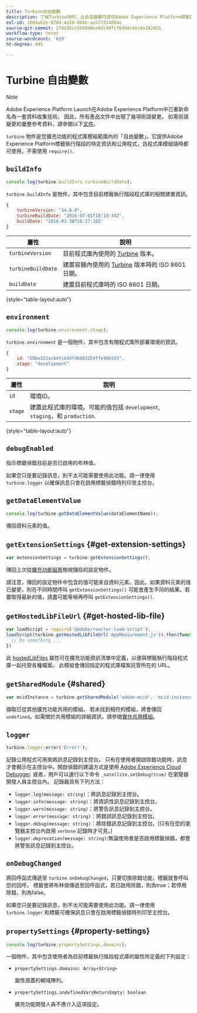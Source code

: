 ```yaml
---
title: Turbine自由變數
description: 了解Turbine物件，此自由變數可提供Adobe Experience Platform標籤執行階段的特定資訊和公用程式。
exl-id: 1664ab2e-8704-4a56-8b6b-acb71534084e
source-git-commit: 27dd38cc509040ea9dc40fc7030dcdec9a182d55
workflow-type: tm+mt
source-wordcount: '619'
ht-degree: 49%

---
```


# Turbine 自由變數

>[!NOTE]
>
>Adobe Experience Platform Launch在Adobe Experience Platform中已重新命名為一套資料收集技術。 因此，所有產品文件中出現了幾項術語變更。 如需術語變更的彙整參考資料，請參閱以下[文件](../term-updates.md)。

`turbine` 物件是您擴充功能的程式庫模組範圍內的「自由變數」。它提供Adobe Experience Platform標籤執行階段的特定資訊和公用程式，且程式庫模組隨時都可使用，不需使用 `require()`.

## `buildInfo`

```js
console.log(turbine.buildInfo.turbineBuildDate);
```

`turbine.buildInfo` 是物件，其中包含目前標籤執行階段程式庫的相關建置資訊。

```js
{
    turbineVersion: "14.0.0",
    turbineBuildDate: "2016-07-01T18:10:34Z",
    buildDate: "2016-03-30T16:27:10Z"
}
```

| 屬性 | 說明 |
| --- | --- |
| `turbineVersion` | 目前程式庫內使用的 [Turbine](https://www.npmjs.com/package/@adobe/reactor-turbine) 版本。 |
| `turbineBuildDate` | 建置容器內使用的 [Turbine](https://www.npmjs.com/package/@adobe/reactor-turbine) 版本時的 ISO 8601 日期。 |
| `buildDate` | 建置目前程式庫時的 ISO 8601 日期。 |

{style="table-layout:auto"}

## `environment`

```js
console.log(turbine.environment.stage);
```

`turbine.environment` 是一個物件，其中包含有關程式庫所部署環境的資訊。

```js
{
    id: "ENbe322acb4fc64dfdb603254ffe98b5d3",
    stage: "development"
}
```

| 屬性 | 說明 |
| --- | --- |
| `id` | 環境ID。 |
| `stage` | 建置此程式庫的環境。可能的值包括 `development`, `staging`，和 `production`. |

{style="table-layout:auto"}

## `debugEnabled`

指示標籤偵錯目前是否已啟用的布林值。

如果您只是要記錄訊息，則不太可能需要使用此功能。請一律使用 `turbine.logger` 以確保訊息只會在啟用標籤偵錯時列印至主控台。

## `getDataElementValue`

```js
console.log(turbine.getDataElementValue(dataElementName));
```

傳回資料元素的值。

## `getExtensionSettings` {#get-extension-settings}

```js
var extensionSettings = turbine.getExtensionSettings();
```

傳回上次從[擴充功能組態](./configuration.md)檢視儲存的設定物件。

請注意，傳回的設定物件中包含的值可能來自資料元素。因此，如果資料元素的值已變更，則在不同時間呼叫 `getExtensionSettings()` 可能會產生不同的結果。若要取得最新的值，請盡可能等候再呼叫 `getExtensionSettings()`.

## `getHostedLibFileUrl` {#get-hosted-lib-file}

```js
var loadScript = require('@adobe/reactor-load-script');
loadScript(turbine.getHostedLibFileUrl('AppMeasurement.js')).then(function() {
  // Do something ...
})
```

此 [hostedLibFiles](./manifest.md) 屬性可在擴充功能資訊清單中定義，以便與標籤執行階段程式庫一起托管各種檔案。 此模組會傳回指定的程式庫檔案託管所在的 URL。

## `getSharedModule` {#shared}

```js
var mcidInstance = turbine.getSharedModule('adobe-mcid', 'mcid-instance');
```

擷取已從其他擴充功能共用的模組。 若未找到相符的模組，將會傳回 `undefined`。如需關於共用模組的詳細資訊，請參閱[實作共用模組](./web/shared.md)。

## `logger`

```js
turbine.logger.error('Error!');
```

記錄公用程式可用來將訊息記錄到主控台。 只有在使用者開啟除錯功能時，訊息才會顯示在主控台中。開啟偵錯的建議方式是使用 [Adobe Experience Cloud Debugger](https://chrome.google.com/webstore/detail/adobe-experience-cloud-de/ocdmogmohccmeicdhlhhgepeaijenapj?src=propaganda). 或者，用戶可以運行以下命令 `_satellite.setDebug(true)` 在瀏覽器開發人員主控台內。 記錄器具有下列方法：

* `logger.log(message: string)`：將訊息記錄到主控台。
* `logger.info(message: string)`：將資訊性訊息記錄到主控台。
* `logger.warn(message: string)`：將警告訊息記錄到主控台。
* `logger.error(message: string)`：將錯誤訊息記錄到主控台。
* `logger.debug(message: string)`：將除錯訊息記錄到主控台。(只有在您的瀏覽器主控台內啟用 `verbose` 記錄時才可見。)
* `logger.deprecation(message: string)`:無論使用者是否啟用標籤偵錯，都會將警告訊息記錄到主控台。

## `onDebugChanged`

將回呼函式傳遞至 `turbine.onDebugChanged`，只要切換除錯功能，標籤就會呼叫您的回呼。 標籤會將布林值傳遞至回呼函式，若已啟用除錯，則為true；若停用除錯，則為false。

如果您只是要記錄訊息，則不太可能需要使用此功能。請一律使用 `turbine.logger` 和標籤可確保訊息只會在啟用標籤偵錯時列印至主控台。

## `propertySettings` {#property-settings}

```js
console.log(turbine.propertySettings.domains);
```

一個物件，其中包含使用者為目前標籤執行階段程式庫的屬性所定義的下列設定：

* `propertySettings.domains: Array<String>`

   屬性涵蓋的網域陣列。

* `propertySettings.undefinedVarsReturnEmpty: boolean`

   擴充功能開發人員不應介入這項設定。
